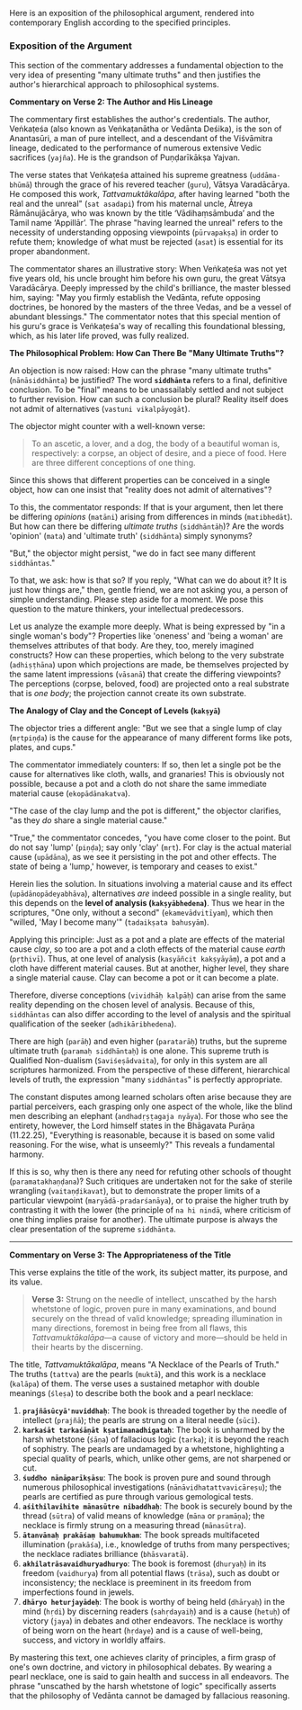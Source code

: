 Here is an exposition of the philosophical argument, rendered into contemporary English according to the specified principles.

### Exposition of the Argument

This section of the commentary addresses a fundamental objection to the very idea of presenting "many ultimate truths" and then justifies the author's hierarchical approach to philosophical systems.

**Commentary on Verse 2: The Author and His Lineage**

The commentary first establishes the author's credentials. The author, Veṅkaṭeśa (also known as Veṅkaṭanātha or Vedānta Deśika), is the son of Anantasūri, a man of pure intellect, and a descendant of the Viśvāmitra lineage, dedicated to the performance of numerous extensive Vedic sacrifices (`yajña`). He is the grandson of Puṇḍarīkākṣa Yajvan.

The verse states that Veṅkaṭeśa attained his supreme greatness (`uddāma-bhūmā`) through the grace of his revered teacher (`guru`), Vātsya Varadācārya. He composed this work, *Tattvamuktākalāpa*, after having learned "both the real and the unreal" (`sat asadapi`) from his maternal uncle, Ātreya Rāmānujācārya, who was known by the title ‘Vādihaṃsāmbuda’ and the Tamil name ‘Appillār’. The phrase "having learned the unreal" refers to the necessity of understanding opposing viewpoints (`pūrvapakṣa`) in order to refute them; knowledge of what must be rejected (`asat`) is essential for its proper abandonment.

The commentator shares an illustrative story: When Veṅkaṭeśa was not yet five years old, his uncle brought him before his own guru, the great Vātsya Varadācārya. Deeply impressed by the child's brilliance, the master blessed him, saying: "May you firmly establish the Vedānta, refute opposing doctrines, be honored by the masters of the three Vedas, and be a vessel of abundant blessings." The commentator notes that this special mention of his guru's grace is Veṅkaṭeśa's way of recalling this foundational blessing, which, as his later life proved, was fully realized.

**The Philosophical Problem: How Can There Be "Many Ultimate Truths"?**

An objection is now raised: How can the phrase "many ultimate truths" (`nānāsiddhānta`) be justified? The word **`siddhānta`** refers to a final, definitive conclusion. To be "final" means to be unassailably settled and not subject to further revision. How can such a conclusion be plural? Reality itself does not admit of alternatives (`vastuni vikalpāyogāt`).

The objector might counter with a well-known verse:

> To an ascetic, a lover, and a dog, the body of a beautiful woman is, respectively: a corpse, an object of desire, and a piece of food. Here are three different conceptions of one thing.

Since this shows that different properties can be conceived in a single object, how can one insist that "reality does not admit of alternatives"?

To this, the commentator responds: If that is your argument, then let there be differing *opinions* (`matāni`) arising from differences in minds (`matibhedāt`). But how can there be differing *ultimate truths* (`siddhāntāḥ`)? Are the words 'opinion' (`mata`) and 'ultimate truth' (`siddhānta`) simply synonyms?

"But," the objector might persist, "we do in fact see many different `siddhāntas`."

To that, we ask: how is that so? If you reply, "What can we do about it? It is just how things are," then, gentle friend, we are not asking you, a person of simple understanding. Please step aside for a moment. We pose this question to the mature thinkers, your intellectual predecessors.

Let us analyze the example more deeply. What is being expressed by "in a single woman's body"? Properties like 'oneness' and 'being a woman' are themselves attributes of that body. Are they, too, merely imagined constructs? How can these properties, which belong to the very substrate (`adhiṣṭhāna`) upon which projections are made, be themselves projected by the same latent impressions (`vāsanā`) that create the differing viewpoints? The perceptions (corpse, beloved, food) are projected onto a real substrate that is *one body*; the projection cannot create its own substrate.

**The Analogy of Clay and the Concept of Levels (`kakṣyā`)**

The objector tries a different angle: "But we see that a single lump of clay (`mṛtpiṇḍa`) is the cause for the appearance of many different forms like pots, plates, and cups."

The commentator immediately counters: If so, then let a single pot be the cause for alternatives like cloth, walls, and granaries! This is obviously not possible, because a pot and a cloth do not share the same immediate material cause (`ekopādānakatva`).

"The case of the clay lump and the pot is different," the objector clarifies, "as they *do* share a single material cause."

"True," the commentator concedes, "you have come closer to the point. But do not say 'lump' (`piṇḍa`); say only 'clay' (`mṛt`). For clay is the actual material cause (`upādāna`), as we see it persisting in the pot and other effects. The state of being a 'lump,' however, is temporary and ceases to exist."

Herein lies the solution. In situations involving a material cause and its effect (`upādānopādeyabhāva`), alternatives *are* indeed possible in a single reality, but this depends on the **level of analysis (`kakṣyābhedena`)**. Thus we hear in the scriptures, "One only, without a second" (`ekamevādvitīyam`), which then "willed, 'May I become many'" (`tadaikṣata bahusyām`).

Applying this principle: Just as a pot and a plate are effects of the material cause *clay*, so too are a pot and a cloth effects of the material cause *earth* (`pṛthivī`). Thus, at one level of analysis (`kasyāñcit kakṣyāyāṃ`), a pot and a cloth have different material causes. But at another, higher level, they share a single material cause. Clay can become a pot or it can become a plate.

Therefore, diverse conceptions (`vividhāḥ kalpāḥ`) can arise from the same reality depending on the chosen level of analysis. Because of this, `siddhāntas` can also differ according to the level of analysis and the spiritual qualification of the seeker (`adhikāribhedena`).

There are high (`parāḥ`) and even higher (`paratarāḥ`) truths, but the supreme ultimate truth (`paramaḥ siddhāntaḥ`) is one alone. This supreme truth is Qualified Non-dualism (`Saviśeṣādvaita`), for only in this system are all scriptures harmonized. From the perspective of these different, hierarchical levels of truth, the expression "many `siddhāntas`" is perfectly appropriate.

The constant disputes among learned scholars often arise because they are partial perceivers, each grasping only one aspect of the whole, like the blind men describing an elephant (`andhadṛṣṭagaja nyāya`). For those who see the entirety, however, the Lord himself states in the Bhāgavata Purāṇa (11.22.25), "Everything is reasonable, because it is based on some valid reasoning. For the wise, what is unseemly?" This reveals a fundamental harmony.

If this is so, why then is there any need for refuting other schools of thought (`paramatakhaṇḍana`)? Such critiques are undertaken not for the sake of sterile wrangling (`vaitaṇḍikavat`), but to demonstrate the proper limits of a particular viewpoint (`maryādā-pradarśanāya`), or to praise the higher truth by contrasting it with the lower (the principle of `na hi nindā`, where criticism of one thing implies praise for another). The ultimate purpose is always the clear presentation of the supreme `siddhānta`.

---

**Commentary on Verse 3: The Appropriateness of the Title**

This verse explains the title of the work, its subject matter, its purpose, and its value.

> **Verse 3:** Strung on the needle of intellect, unscathed by the harsh whetstone of logic, proven pure in many examinations, and bound securely on the thread of valid knowledge; spreading illumination in many directions, foremost in being free from all flaws, this *Tattvamuktākalāpa*—a cause of victory and more—should be held in their hearts by the discerning.

The title, *Tattvamuktākalāpa*, means "A Necklace of the Pearls of Truth." The truths (`tattva`) are the pearls (`muktā`), and this work is a necklace (`kalāpa`) of them. The verse uses a sustained metaphor with double meanings (`śleṣa`) to describe both the book and a pearl necklace:

1.  **`prajñāsūcyā'nuviddhaḥ`**: The book is threaded together by the needle of intellect (`prajñā`); the pearls are strung on a literal needle (`sūcī`).
2.  **`karkaśāt tarkaśāṇāt kṣatimanadhigataḥ`**: The book is unharmed by the harsh whetstone (`śāṇa`) of fallacious logic (`tarka`); it is beyond the reach of sophistry. The pearls are undamaged by a whetstone, highlighting a special quality of pearls, which, unlike other gems, are not sharpened or cut.
3.  **`śuddho nānāparīkṣāsu`**: The book is proven pure and sound through numerous philosophical investigations (`nānāvidhatattvavicāreṣu`); the pearls are certified as pure through various gemological tests.
4.  **`aśithilavihite mānasūtre nibaddhaḥ`**: The book is securely bound by the thread (`sūtra`) of valid means of knowledge (`māna` or `pramāṇa`); the necklace is firmly strung on a measuring thread (`mānasūtra`).
5.  **`ātanvānaḥ prakāśaṃ bahumukham`**: The book spreads multifaceted illumination (`prakāśa`), i.e., knowledge of truths from many perspectives; the necklace radiates brilliance (`bhāsvaratā`).
6.  **`akhilatrāsavaidhuryadhuryo`**: The book is foremost (`dhuryaḥ`) in its freedom (`vaidhurya`) from all potential flaws (`trāsa`), such as doubt or inconsistency; the necklace is preeminent in its freedom from imperfections found in jewels.
7.  **`dhāryo heturjayādeḥ`**: The book is worthy of being held (`dhāryaḥ`) in the mind (`hṛdi`) by discerning readers (`sahṛdayaiḥ`) and is a cause (`hetuḥ`) of victory (`jaya`) in debates and other endeavors. The necklace is worthy of being worn on the heart (`hṛdaye`) and is a cause of well-being, success, and victory in worldly affairs.

By mastering this text, one achieves clarity of principles, a firm grasp of one's own doctrine, and victory in philosophical debates. By wearing a pearl necklace, one is said to gain health and success in all endeavors. The phrase "unscathed by the harsh whetstone of logic" specifically asserts that the philosophy of Vedānta cannot be damaged by fallacious reasoning.